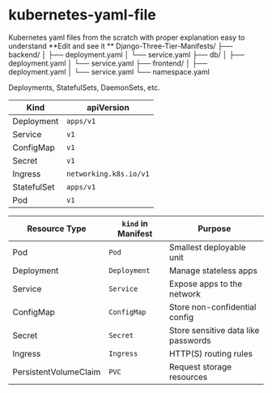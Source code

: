 # kubernetes-yaml-file
Kubernetes  yaml files from the scratch with proper explanation easy to understand 
**Edit and see it **
Django-Three-Tier-Manifests/
├── backend/
│   ├── deployment.yaml
│   └── service.yaml
├── db/
│   ├── deployment.yaml
│   └── service.yaml
├── frontend/
│   ├── deployment.yaml
│   └── service.yaml
└── namespace.yaml

 Deployments, StatefulSets, DaemonSets, etc.
 
 | Kind        | apiVersion             |
| ----------- | ---------------------- |
| Deployment  | `apps/v1`              |
| Service     | `v1`                   |
| ConfigMap   | `v1`                   |
| Secret      | `v1`                   |
| Ingress     | `networking.k8s.io/v1` |
| StatefulSet | `apps/v1`              |
| Pod         | `v1`                   |





| Resource Type         | `kind` in Manifest | Purpose                             |
| --------------------- | ------------------ | ----------------------------------- |
| Pod                   | `Pod`              | Smallest deployable unit            |
| Deployment            | `Deployment`       | Manage stateless apps               |
| Service               | `Service`          | Expose apps to the network          |
| ConfigMap             | `ConfigMap`        | Store non-confidential config       |
| Secret                | `Secret`           | Store sensitive data like passwords |
| Ingress               | `Ingress`          | HTTP(S) routing rules               |
| PersistentVolumeClaim | `PVC`              | Request storage resources           |

